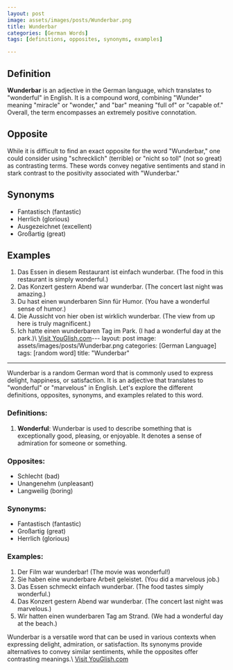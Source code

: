 ```yaml
---
layout: post
image: assets/images/posts/Wunderbar.png
title: Wunderbar
categories: [German Words]
tags: [definitions, opposites, synonyms, examples]

---
```


## Definition
**Wunderbar** is an adjective in the German language, which translates to "wonderful" in English. It is a compound word, combining "Wunder" meaning "miracle" or "wonder," and "bar" meaning "full of" or "capable of." Overall, the term encompasses an extremely positive connotation.

## Opposite
While it is difficult to find an exact opposite for the word "Wunderbar," one could consider using "schrecklich" (terrible) or "nicht so toll" (not so great) as contrasting terms. These words convey negative sentiments and stand in stark contrast to the positivity associated with "Wunderbar."

## Synonyms
- Fantastisch (fantastic)
- Herrlich (glorious)
- Ausgezeichnet (excellent)
- Großartig (great)

## Examples
1. Das Essen in diesem Restaurant ist einfach wunderbar. (The food in this restaurant is simply wonderful.)
2. Das Konzert gestern Abend war wunderbar. (The concert last night was amazing.)
3. Du hast einen wunderbaren Sinn für Humor. (You have a wonderful sense of humor.)
4. Die Aussicht von hier oben ist wirklich wunderbar. (The view from up here is truly magnificent.)
5. Ich hatte einen wunderbaren Tag im Park. (I had a wonderful day at the park.)\ <a id="yg-widget-0" class="youglish-widget" data-query="Wunderbar" data-lang="german" data-components="8412" data-auto-start="0" data-bkg-color="theme_light" data-title="How%20to%20pronounce%20Wunderbar%20in%20German"  rel="nofollow" href="https://youglish.com">Visit YouGlish.com</a><script async src="https://youglish.com/public/emb/widget.js" charset="utf-8"></script>---
layout: post
image: assets/images/posts/Wunderbar.png
categories: [German Language]
tags: [random word]
title: "Wunderbar"
---

Wunderbar is a random German word that is commonly used to express delight, happiness, or satisfaction. It is an adjective that translates to "wonderful" or "marvelous" in English. Let's explore the different definitions, opposites, synonyms, and examples related to this word.

### Definitions:
1. **Wonderful**: Wunderbar is used to describe something that is exceptionally good, pleasing, or enjoyable. It denotes a sense of admiration for someone or something.

### Opposites:
- Schlecht (bad)
- Unangenehm (unpleasant)
- Langweilig (boring)

### Synonyms:
- Fantastisch (fantastic)
- Großartig (great)
- Herrlich (glorious)

### Examples:
1. Der Film war wunderbar! (The movie was wonderful!)
2. Sie haben eine wunderbare Arbeit geleistet. (You did a marvelous job.)
3. Das Essen schmeckt einfach wunderbar. (The food tastes simply wonderful.)
4. Das Konzert gestern Abend war wunderbar. (The concert last night was marvelous.)
5. Wir hatten einen wunderbaren Tag am Strand. (We had a wonderful day at the beach.)

Wunderbar is a versatile word that can be used in various contexts when expressing delight, admiration, or satisfaction. Its synonyms provide alternatives to convey similar sentiments, while the opposites offer contrasting meanings.\ <a id="yg-widget-0" class="youglish-widget" data-query="Wunderbar" data-lang="german" data-components="8412" data-auto-start="0" data-bkg-color="theme_light" data-title="How%20to%20pronounce%20Wunderbar%20in%20German"  rel="nofollow" href="https://youglish.com">Visit YouGlish.com</a><script async src="https://youglish.com/public/emb/widget.js" charset="utf-8"></script>